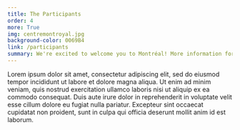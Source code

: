 ```yaml
---
title: The Participants
order: 4
more: True
img: centremontroyal.jpg
background-color: 0069B4
link: /participants
summary: We're excited to welcome you to Montréal! More information for participants will be here soon. For now, we have published the list of committee members and chairs so far. 
---
```


Lorem ipsum dolor sit amet, consectetur adipiscing elit, sed do eiusmod tempor incididunt ut labore et dolore magna aliqua. Ut enim ad minim veniam, quis nostrud exercitation ullamco laboris nisi ut aliquip ex ea commodo consequat. Duis aute irure dolor in reprehenderit in voluptate velit esse cillum dolore eu fugiat nulla pariatur. Excepteur sint occaecat cupidatat non proident, sunt in culpa qui officia deserunt mollit anim id est laborum.

